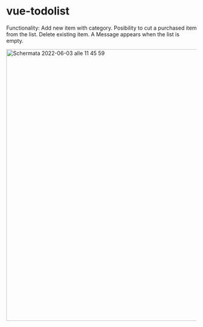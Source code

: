 # vue-todolist
Functionality:
Add new item with category.
Posibility to cut a purchased item from the list.
Delete existing item.
A Message appears when the list is empty.

<img width="719" alt="Schermata 2022-06-03 alle 11 45 59" src="https://user-images.githubusercontent.com/95136261/171831934-0a950a9f-7d8b-40d8-8d73-0cbca41fd28b.png">
